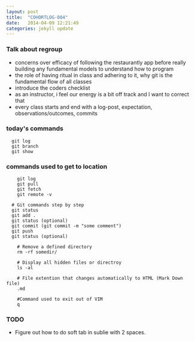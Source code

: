 ```yaml
---
layout: post
title:  "COHORTLOG-004"
date:   2014-04-09 12:21:49
categories: jekyll update
---
```


### Talk about regroup

- concerns over efficacy of following the restaurantly app before really building any fundamental models to understand how to program
- the role of having ritual in class and adhering to it, why git is the fundamental flow of all classes
- introduce the coders checklist
- as an instructor, i feel our energy is a bit off track and I want to correct that
- every class starts and end with a log-post, expectation, observations/outcomes, commits


### today's commands

```
  git log
  git branch
  git show
```

### commands used to get to location

```
	git log
	git pull
	git fetch
	git remote -v

  # Git commands step by step
  git status
  git add .
  git status (optional)
  git commit (git commit -m "some comment")
  git push
  git status (optional)

	# Remove a defined directory
	rm -rf somedir/ 

	# Display all hidden files or directroy
	ls -al

	# File extention that changes automatically to HTML (Mark Down file)
	.md

	#Command used to exit out of VIM
	q
```

### TODO
- Figure out how to do soft tab in sublie with 2 spaces.